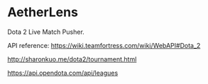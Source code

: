 # AetherLens

Dota 2 Live Match Pusher.

API reference: https://wiki.teamfortress.com/wiki/WebAPI#Dota_2

http://sharonkuo.me/dota2/tournament.html

https://api.opendota.com/api/leagues
